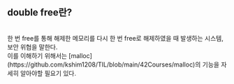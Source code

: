 ## double free란?</br>
</br>
한 번 free를 통해 해제한 메모리를 다시 한 번 free로 해제하였을 때 발생하는 시스템, 보안 위협을 말한다.</br>
이를 이해하기 위해서는 [malloc](https://github.com/kshim1208/TIL/blob/main/42Courses/malloc)의 기능을 자세히 알아야할 필요기 있다.</br>
</br>
</br>
